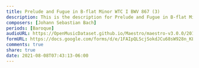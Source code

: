 ```yaml
---
title: Prelude and Fugue in B-flat Minor WTC I BWV 867 (3)
description: This is the description for Prelude and Fugue in B-flat Minor WTC I BWV 867 by Johann Sebastian Bach
composers: [Johann Sebastian Bach]
periods: [Baroque]
audioURL: https://OpenMusicDataset.github.io/Maestro/maestro-v3.0.0/2013/ORIG-MIDI_02_7_7_13_Group__MID--AUDIO_18_R1_2013_wav--1.midi
formURL: https://docs.google.com/forms/d/e/1FAIpQLScjSokdJCu68sW928n_KLa9gFt-YsmxE4MmtKa1K5LSBgP1UQ/viewform
comments: true
share: true
date: 2021-08-08T07:43:13-06:00
---
```

